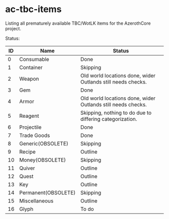 # ac-tbc-items
Listing all prematurely available TBC/WotLK items for the AzerothCore project.

Status:

|ID|	Name | Status |
|--|---|---|
0 |	Consumable |	Done
1	 |	Container |	Skipping
2	 |	Weapon | Old world locations done, wider Outlands still needs checks.
3	 |	Gem |	Done
4	 |	Armor |	Old world locations done, wider Outlands still needs checks.
5	 |	Reagent |	Skipping, nothing to do due to differing categorization.
6	 |	Projectile |	Done
7	 |	Trade Goods |	Done
8	 |	Generic(OBSOLETE) |	Skipping
9	 |	Recipe |	Outline
10	 |	Money(OBSOLETE) |	Skipping
11	 |	Quiver |	Outline
12	 |	Quest |	Outline
13	 |	Key |	Outline
14	 |	Permanent(OBSOLETE) |	Skipping
15	 |	Miscellaneous |	Outline
16	 |	Glyph |	To do
